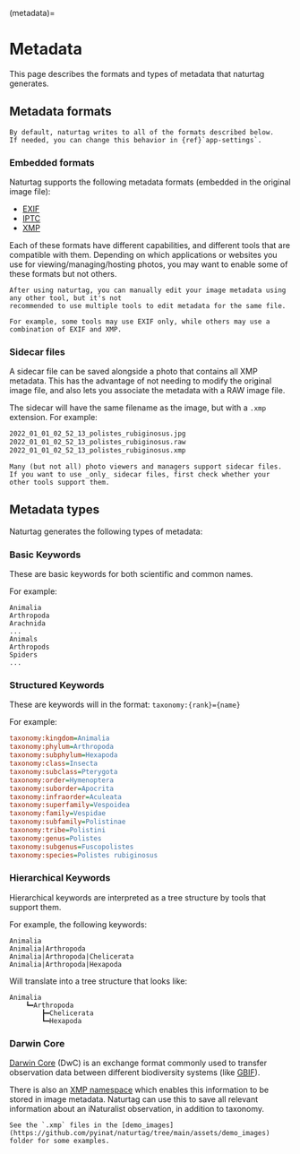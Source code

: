 <!-- TODO: This is kind of a rough draft. Needs more editing. -->

(metadata)=
# Metadata
This page describes the formats and types of metadata that naturtag generates.

## Metadata formats
```{note}
By default, naturtag writes to all of the formats described below.
If needed, you can change this behavior in {ref}`app-settings`.
```

### Embedded formats
Naturtag supports the following metadata formats (embedded in the original image file):
* [EXIF](https://exiftool.org/TagNames/EXIF.html)
* [IPTC](https://exiftool.org/TagNames/IPTC.html)
* [XMP](https://exiftool.org/TagNames/XMP.html)

Each of these formats have different capabilities, and different tools that are compatible with
them. Depending on which applications or websites you use for viewing/managing/hosting photos, you
may want to enable some of these formats but not others.

```{warning}
After using naturtag, you can manually edit your image metadata using any other tool, but it's not
recommended to use multiple tools to edit metadata for the same file.

For example, some tools may use EXIF only, while others may use a combination of EXIF and XMP.
```

### Sidecar files
A sidecar file can be saved alongside a photo that contains all XMP metadata.
This has the advantage of not needing to modify the original image file, and
also lets you associate the metadata with a RAW image file.

The sidecar will have the same filename as the image, but with a `.xmp` extension. For example:
```bash
2022_01_01_02_52_13_polistes_rubiginosus.jpg
2022_01_01_02_52_13_polistes_rubiginosus.raw
2022_01_01_02_52_13_polistes_rubiginosus.xmp
```

```{note}
Many (but not all) photo viewers and managers support sidecar files.
If you want to use _only_ sidecar files, first check whether your other tools support them.
```

## Metadata types
Naturtag generates the following types of metadata:

### Basic Keywords
These are basic keywords for both scientific and common names.

For example:
```
Animalia
Arthropoda
Arachnida
...
Animals
Arthropods
Spiders
...
```

### Structured Keywords
These are keywords will in the format: `taxonomy:{rank}={name}`

For example:
```ini
taxonomy:kingdom=Animalia
taxonomy:phylum=Arthropoda
taxonomy:subphylum=Hexapoda
taxonomy:class=Insecta
taxonomy:subclass=Pterygota
taxonomy:order=Hymenoptera
taxonomy:suborder=Apocrita
taxonomy:infraorder=Aculeata
taxonomy:superfamily=Vespoidea
taxonomy:family=Vespidae
taxonomy:subfamily=Polistinae
taxonomy:tribe=Polistini
taxonomy:genus=Polistes
taxonomy:subgenus=Fuscopolistes
taxonomy:species=Polistes rubiginosus
```


### Hierarchical Keywords
Hierarchical keywords are interpreted as a tree structure by tools that support them.

For example, the following keywords:
```
Animalia
Animalia|Arthropoda
Animalia|Arthropoda|Chelicerata
Animalia|Arthropoda|Hexapoda
```

Will translate into a tree structure that looks like:
```
Animalia
    ┗━Arthropoda
        ┣━Chelicerata
        ┗━Hexapoda
```

### Darwin Core
[Darwin Core](https://dwc.tdwg.org/terms/) (DwC) is an exchange format commonly used to transfer
observation data between different biodiversity systems (like [GBIF](https://www.gbif.org)).

There is also an [XMP namespace](https://www.exiftool.org/TagNames/DarwinCore.html) which enables
this information to be stored in image metadata. Naturtag can use this to save all relevant information about an iNaturalist observation, in addition to taxonomy.

```{note}
See the `.xmp` files in the [demo_images](https://github.com/pyinat/naturtag/tree/main/assets/demo_images) folder for some examples.
```
